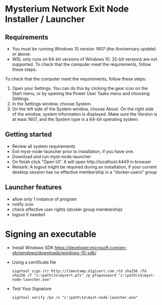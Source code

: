 # Mysterium Network Exit Node Installer / Launcher

## Requirements
* You must be running Windows 10 version 1607 (the Anniversary update) or above.
* WSL only runs on 64-bit versions of Windows 10. 32-bit versions are not supported.
  To check that the computer meet the requirements, follow these steps:

To check that the computer meet the requirements, follow these steps:
1. Open your Settings. You can do this by clicking the gear icon on the Start menu, or by opening the Power User Tasks menu and choosing Settings.
1. In the Settings window, choose System.
2. On the left side of the System window, choose About.
On the right side of the window, system information is displayed. Make sure the Version is at least 1607, and the System type is a 64-bit operating system.

## Getting started
* Review all system requirements
* Exit myst-node-launcher prior to installation, if you have one.
* Download and run myst-node-launcher
* On finish click "Open UI". It will open http://localhost:4449 in browser
* Remark: A logout might be required during an installation, if your current desktop session has no effective membership in a "docker-users" group


## Launcher features
- allow only 1 instance of program
- notify icon
- check effective user rights (docker group membership)
- logout if needed

# Signing an executable
* Install Windows SDK https://developer.microsoft.com/en-gb/windows/downloads/windows-10-sdk/
* Using a certificate file
  
  `signtool sign /tr http://timestamp.digicert.com /td sha256 /fd sha256 /f "c:\path\to\mycert.pfx" /p pfxpassword "c:\path\to\myst-node-launcher.exe"`
* Test Your Signature

  `signtool verify /pa /v "c:\path\to\myst-node-launcher.exe"`
  
